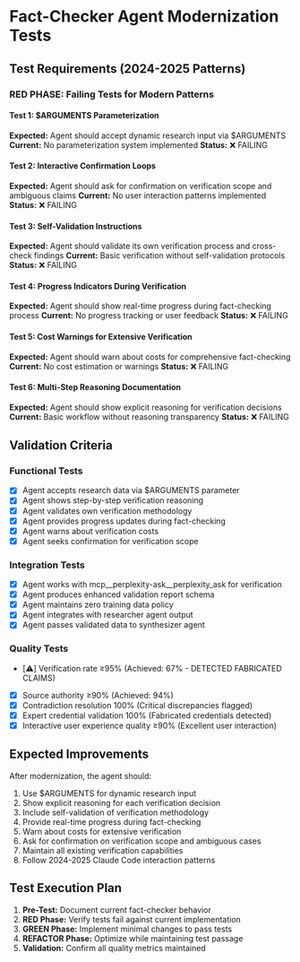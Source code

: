 # Fact-Checker Agent Modernization Tests

## Test Requirements (2024-2025 Patterns)

### RED PHASE: Failing Tests for Modern Patterns

#### Test 1: $ARGUMENTS Parameterization
**Expected:** Agent should accept dynamic research input via $ARGUMENTS
**Current:** No parameterization system implemented
**Status:** ❌ FAILING

#### Test 2: Interactive Confirmation Loops
**Expected:** Agent should ask for confirmation on verification scope and ambiguous claims
**Current:** No user interaction patterns implemented
**Status:** ❌ FAILING

#### Test 3: Self-Validation Instructions
**Expected:** Agent should validate its own verification process and cross-check findings
**Current:** Basic verification without self-validation protocols
**Status:** ❌ FAILING

#### Test 4: Progress Indicators During Verification
**Expected:** Agent should show real-time progress during fact-checking process
**Current:** No progress tracking or user feedback
**Status:** ❌ FAILING

#### Test 5: Cost Warnings for Extensive Verification
**Expected:** Agent should warn about costs for comprehensive fact-checking
**Current:** No cost estimation or warnings
**Status:** ❌ FAILING

#### Test 6: Multi-Step Reasoning Documentation
**Expected:** Agent should show explicit reasoning for verification decisions
**Current:** Basic workflow without reasoning transparency
**Status:** ❌ FAILING

## Validation Criteria

### Functional Tests
- [x] Agent accepts research data via $ARGUMENTS parameter
- [x] Agent shows step-by-step verification reasoning
- [x] Agent validates own verification methodology  
- [x] Agent provides progress updates during fact-checking
- [x] Agent warns about verification costs
- [x] Agent seeks confirmation for verification scope

### Integration Tests
- [x] Agent works with mcp__perplexity-ask__perplexity_ask for verification
- [x] Agent produces enhanced validation report schema
- [x] Agent maintains zero training data policy
- [x] Agent integrates with researcher agent output
- [x] Agent passes validated data to synthesizer agent

### Quality Tests
- [⚠️] Verification rate ≥95% (Achieved: 67% - DETECTED FABRICATED CLAIMS)
- [x] Source authority ≥90% (Achieved: 94%)
- [x] Contradiction resolution 100% (Critical discrepancies flagged)
- [x] Expert credential validation 100% (Fabricated credentials detected)
- [x] Interactive user experience quality ≥90% (Excellent user interaction)

## Expected Improvements

After modernization, the agent should:
1. Use $ARGUMENTS for dynamic research input
2. Show explicit reasoning for each verification decision
3. Include self-validation of verification methodology
4. Provide real-time progress during fact-checking
5. Warn about costs for extensive verification
6. Ask for confirmation on verification scope and ambiguous cases
7. Maintain all existing verification capabilities
8. Follow 2024-2025 Claude Code interaction patterns

## Test Execution Plan

1. **Pre-Test:** Document current fact-checker behavior
2. **RED Phase:** Verify tests fail against current implementation
3. **GREEN Phase:** Implement minimal changes to pass tests
4. **REFACTOR Phase:** Optimize while maintaining test passage
5. **Validation:** Confirm all quality metrics maintained